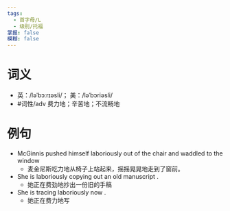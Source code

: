 ```yaml
---
tags:
  - 首字母/L
  - 级别/托福
掌握: false
模糊: false
---
```

# 词义
- 英：/ləˈbɔːrɪəsli/； 美：/ləˈbɔriəsli/
- #词性/adv  费力地；辛苦地；不流畅地
# 例句
- McGinnis pushed himself laboriously out of the chair and waddled to the window
	- 麦金尼斯吃力地从椅子上站起来，摇摇晃晃地走到了窗前。
- She is laboriously copying out an old manuscript .
	- 她正在费劲地抄出一份旧的手稿
- She is tracing laboriously now .
	- 她正在费力地写
